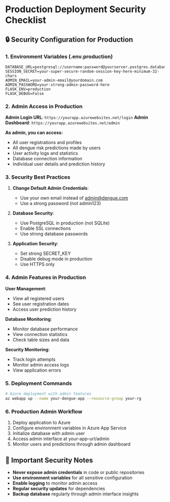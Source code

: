 # Production Deployment Security Checklist

## 🔒 Security Configuration for Production

### 1. Environment Variables (.env.production)
```
DATABASE_URL=postgresql://username:password@yourserver.postgres.database.azure.com:5432/denguedb
SESSION_SECRET=your-super-secure-random-session-key-here-minimum-32-chars
ADMIN_EMAIL=your-admin-email@yourdomain.com
ADMIN_PASSWORD=your-strong-admin-password-here
FLASK_ENV=production
FLASK_DEBUG=False
```

### 2. Admin Access in Production

**Admin Login URL**: `https://yourapp.azurewebsites.net/login`
**Admin Dashboard**: `https://yourapp.azurewebsites.net/admin`

**As admin, you can access:**
- All user registrations and profiles
- All dengue risk predictions made by users
- User activity logs and statistics
- Database connection information
- Individual user details and prediction history

### 3. Security Best Practices

1. **Change Default Admin Credentials**:
   - Use your own email instead of admin@dengue.com
   - Use a strong password (not admin123)

2. **Database Security**:
   - Use PostgreSQL in production (not SQLite)
   - Enable SSL connections
   - Use strong database passwords

3. **Application Security**:
   - Set strong SECRET_KEY
   - Disable debug mode in production
   - Use HTTPS only

### 4. Admin Features in Production

**User Management**:
- View all registered users
- See user registration dates
- Access user prediction history

**Database Monitoring**:
- Monitor database performance
- View connection statistics
- Check table sizes and data

**Security Monitoring**:
- Track login attempts
- Monitor admin access logs
- View application errors

### 5. Deployment Commands

```bash
# Azure deployment with admin features
az webapp up --name your-dengue-app --resource-group your-rg
```

### 6. Production Admin Workflow

1. Deploy application to Azure
2. Configure environment variables in Azure App Service
3. Initialize database with admin user
4. Access admin interface at your-app-url/admin
5. Monitor users and predictions through admin dashboard

## 🚨 Important Security Notes

- **Never expose admin credentials** in code or public repositories
- **Use environment variables** for all sensitive configuration
- **Enable logging** to monitor admin access
- **Regular security updates** for dependencies
- **Backup database** regularly through admin interface insights
